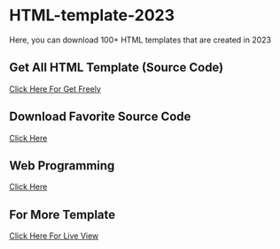 # HTML-template-2023
Here, you can download 100+ HTML templates that are created in 2023

## Get All HTML Template (Source Code)
[Click Here For Get Freely](https://mega.nz/folder/ISlngRwY#Y1utwEoLw_ZjKoLCgVoZeg)

## Download Favorite Source Code
[Click Here](https://mega.nz/folder/VTsHgaRT#okQHpo9FmctYK3UUrYzYIw)

## Web Programming
[Click Here](https://mega.nz/folder/sCUyBCqa#GVHRHuvwkBACkVdXqGgv5w)

## For More Template
[Click Here For Live View](https://themewagon.com/theme-tag/restaurant-template/)


